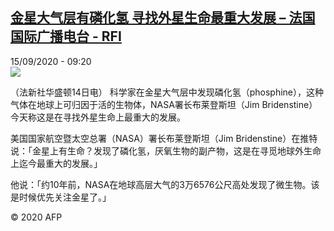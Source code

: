 <!--1600156538000-->
[金星大气层有磷化氢 寻找外星生命最重大发展 – 法国国际广播电台 - RFI](http://www.rfi.fr//cn/contenu/20200915-%E9%87%91%E6%98%9F%E5%A4%A7%E6%B0%94%E5%B1%82%E6%9C%89%E7%A3%B7%E5%8C%96%E6%B0%A2-%E5%AF%BB%E6%89%BE%E5%A4%96%E6%98%9F%E7%94%9F%E5%91%BD%E6%9C%80%E9%87%8D%E5%A4%A7%E5%8F%91%E5%B1%95)
------

<div>15/09/2020 - 09:20</div><img src="https://s.rfi.fr/media/display/fb0df7cc-f726-11ea-bb5d-005056bf87d6/w:310/p:16x9/int0007b.200915152006.jpg"><div class="t-content__body u-clearfix"><p>（法新社华盛顿14日电）    科学家在金星大气层中发现磷化氢（phosphine），这种气体在地球上可归因于活的生物体，NASA署长布莱登斯坦（Jim Bridenstine）今天称这是在寻找外星生命上最重大的发展。</p><p>    美国国家航空暨太空总署（NASA）署长布莱登斯坦（Jim Bridenstine）在推特说：「金星上有生命？发现了磷化氢，厌氧生物的副产物，这是在寻觅地球外生命上迄今最重大的发展。」</p><p>    他说：「约10年前，NASA在地球高层大气的3万6576公尺高处发现了微生物。该是时候优先关注金星了。」</p><p class="t-copyright">© 2020 AFP</p>        </div>
